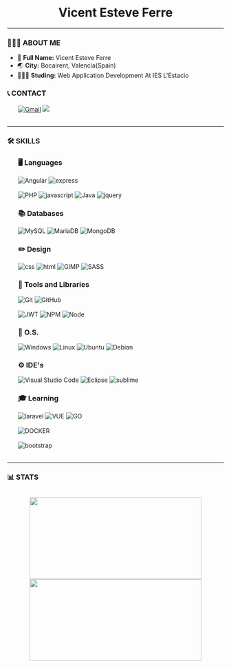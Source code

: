 <h1 align="center">Vicent Esteve Ferre</h1>
<hr>

<h3>👨🏻‍💻 ABOUT ME</h3>
<div>
    <ul>
        <li>📍 <b>Full Name:</b> Vicent Esteve Ferre</li>
        <li>🌏 <b>City:</b> Bocairent, Valencia(Spain)</li>
        <li>👨🏼‍🎓 <b>Studing:</b> Web Application Development At IES L'Estacio</li>
    </ul>
</div>

<div align="left">
    <h3>📞 CONTACT</h3>
    <div style="margin-left:5%;">
        <a href="mailto:fco.esteve.ferre.vicent@gmail.com"><img src="https://img.shields.io/badge/Gmail-D14836?style=for-the-badge&logo=gmail&logoColor=white" alt="Gmail"></a>
        <a href="https://www.linkedin.com/in/vicent-esteve-ferre-300546238/"><img src="https://img.shields.io/badge/LinkedIn-0077B5?style=for-the-badge&logo=linkedin&logoColor=whitealt='Linkedin'"></a>
    </div>
</div><br>

<hr>

<h3>🛠 SKILLS</h3>
<div style="margin-left:5%;">
    <div align="left">
        <h3 aling="center">🖥 Languages</h3>
        <img src="https://img.shields.io/badge/angular-%23DD0031.svg?style=for-the-badge&logo=angular&logoColor=white" alt="Angular"/> 
        <img src="https://img.shields.io/badge/express.js-%23404d59.svg?style=for-the-badge&logo=express&logoColor=%2361DAFB" alt="express"/>
        <br><br>
        <img alt="PHP" src="https://img.shields.io/badge/php-%23777BB4.svg?style=for-the-badge&logo=php&logoColor=white" />
        <img src="https://img.shields.io/badge/JavaScript-F7DF1E?style=for-the-badge&logo=javascript&logoColor=black" alt="javascript" />
        <img alt="Java" src="https://img.shields.io/badge/Java-ED8B00?style=for-the-badge&logo=java&logoColor=white" />
        <img src="https://img.shields.io/badge/jQuery-0769AD?style=for-the-badge&logo=jquery&logoColor=white" alt="jquery" />
    </div>
    <div align="left">
        <h3 aling="center">📚 Databases</h3>
        <img alt="MySQL" src="https://img.shields.io/badge/mysql-%2300f.svg?style=for-the-badge&logo=mysql&logoColor=white"  alt="MYSQL"/>
        <img alt="MariaDB" src="https://img.shields.io/badge/MariaDB-003545?style=for-the-badge&logo=mariadb&logoColor=white" alt="MariaDB"/>
        <img src ="https://img.shields.io/badge/MongoDB-%234ea94b.svg?style=for-the-badge&logo=mongodb&logoColor=white" alt="MongoDB"/>
    </div>
    <div align="left">
        <h3 aling="center">✏️ Design </h3>
        <img src="https://img.shields.io/badge/css-1572B6?style=for-the-badge&logo=css3&logoColor=white" alt="css" />
        <img src="https://img.shields.io/badge/HTML-E34F26?style=for-the-badge&logo=html5&logoColor=white" alt="html" />
        <img alt="GIMP" src="https://img.shields.io/badge/gimp-5C5543?style=for-the-badge&logo=gimp&logoColor=white" />
        <img  src="https://img.shields.io/badge/SASS-hotpink.svg?style=for-the-badge&logo=SASS&logoColor=white" alt="SASS"/>
    </div>
    <div align="left">
        <h3 aling="center">🔧 Tools and Libraries</h3>
        <img alt="Git" src="https://img.shields.io/badge/git-%23F05033.svg?style=for-the-badge&logo=git&logoColor=white" alt="GIT"/>
        <img alt="GitHub" src="https://img.shields.io/badge/github-%23121011.svg?style=for-the-badge&logo=github&logoColor=white" alt="GITHUB"/> <br><br>
        <img src="https://img.shields.io/badge/JWT-black?style=for-the-badge&logo=JSON%20web%20tokens" alt="JWT" />
        <img src="https://img.shields.io/badge/NPM-%23000000.svg?style=for-the-badge&logo=npm&logoColor=white" alt="NPM" />
        <img src="https://img.shields.io/badge/node.js-6DA55F?style=for-the-badge&logo=node.js&logoColor=white" alt="Node" />
    </div>
    <div align="left">
        <h3 aling="center">💾 O.S.</h3>
        <img alt="Windows" src="https://img.shields.io/badge/Windows-0078D6?style=for-the-badge&logo=windows&logoColor=white" />
        <img alt="Linux" src="https://img.shields.io/badge/Linux-FCC624?style=for-the-badge&logo=linux&logoColor=black" />
        <img alt="Ubuntu" src="https://img.shields.io/badge/Ubuntu-E95420?style=for-the-badge&logo=ubuntu&logoColor=white" />
        <img alt="Debian" src="https://img.shields.io/badge/Debian-A81D33?style=for-the-badge&logo=debian&logoColor=white" />
    </div>
    <div align="left">
        <h3 aling="center">⚙️ IDE's</h3>
        <img alt="Visual Studio Code" src="https://img.shields.io/badge/VisualStudioCode-0078d7.svg?style=for-the-badge&logo=visual-studio-code&logoColor=white" />
        <img alt="Eclipse" src="https://img.shields.io/badge/Eclipse-2C2255?style=for-the-badge&logo=eclipse&logoColor=white" />
        <img alt="sublime" src="https://img.shields.io/badge/sublime_text-%23575757.svg?style=for-the-badge&logo=sublime-text&logoColor=important" />
    </div>
    <div align="left">
        <h3 aling="center">🎓 Learning</h3>
        <img src="https://img.shields.io/badge/Laravel-FF2D20?style=for-the-badge&logo=laravel&logoColor=white" alt="laravel"/> 
        <img src="https://img.shields.io/badge/Vue.js-35495E?style=for-the-badge&logo=vuedotjs&logoColor=4FC08D" alt="VUE" />
        <img src="https://img.shields.io/badge/go-00ADD8.svg?style=for-the-badge&logo=go&logoColor=white" alt="GO" /><br><br>
        <img src="https://img.shields.io/badge/docker-%230db7ed.svg?style=for-the-badge&logo=docker&logoColor=white" alt="DOCKER"/><br><br>
        <img src="https://img.shields.io/badge/Bootstrap-563D7C?style=for-the-badge&logo=bootstrap&logoColor=white" alt="bootstrap"/>
    </div>
</div>
<br />
<hr>

<h3>📊 STATS</h3>
<a href="https://github.com/Vicent29">
    <p style="display: inline-block;" align="center">
        <img src="https://github-readme-stats.vercel.app/api/top-langs/?username=Vicent29&layout=compact&theme=dark" width=400 height=190/>
        <img src="https://github-readme-stats.vercel.app/api?username=Vicent29&show_icons=true&theme=bear" width=400 height=190>
    </p>
</a>
